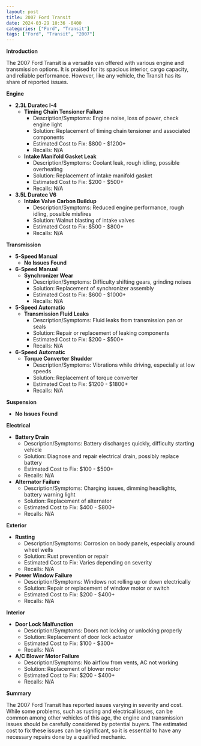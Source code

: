 ```yaml
---
layout: post
title: 2007 Ford Transit
date: 2024-03-29 10:36 -0400
categories: ["Ford", "Transit"]
tags: ["Ford", "Transit", "2007"]
---
```

**Introduction**

The 2007 Ford Transit is a versatile van offered with various engine and transmission options. It is praised for its spacious interior, cargo capacity, and reliable performance. However, like any vehicle, the Transit has its share of reported issues.

**Engine**

* **2.3L Duratec I-4**
    * **Timing Chain Tensioner Failure**
        * Description/Symptoms: Engine noise, loss of power, check engine light
        * Solution: Replacement of timing chain tensioner and associated components
        * Estimated Cost to Fix: $800 - $1200+
        * Recalls: N/A
    * **Intake Manifold Gasket Leak**
        * Description/Symptoms: Coolant leak, rough idling, possible overheating
        * Solution: Replacement of intake manifold gasket
        * Estimated Cost to Fix: $200 - $500+
        * Recalls: N/A
* **3.5L Duratec V6**
    * **Intake Valve Carbon Buildup**
        * Description/Symptoms: Reduced engine performance, rough idling, possible misfires
        * Solution: Walnut blasting of intake valves
        * Estimated Cost to Fix: $500 - $800+
        * Recalls: N/A

**Transmission**

* **5-Speed Manual**
    * **No Issues Found**
* **6-Speed Manual**
    * **Synchronizer Wear**
        * Description/Symptoms: Difficulty shifting gears, grinding noises
        * Solution: Replacement of synchronizer assembly
        * Estimated Cost to Fix: $600 - $1000+
        * Recalls: N/A
* **5-Speed Automatic**
    * **Transmission Fluid Leaks**
        * Description/Symptoms: Fluid leaks from transmission pan or seals
        * Solution: Repair or replacement of leaking components
        * Estimated Cost to Fix: $200 - $500+
        * Recalls: N/A
* **6-Speed Automatic**
    * **Torque Converter Shudder**
        * Description/Symptoms: Vibrations while driving, especially at low speeds
        * Solution: Replacement of torque converter
        * Estimated Cost to Fix: $1200 - $1800+
        * Recalls: N/A

**Suspension**

* **No Issues Found**

**Electrical**

* **Battery Drain**
    * Description/Symptoms: Battery discharges quickly, difficulty starting vehicle
    * Solution: Diagnose and repair electrical drain, possibly replace battery
    * Estimated Cost to Fix: $100 - $500+
    * Recalls: N/A
* **Alternator Failure**
    * Description/Symptoms: Charging issues, dimming headlights, battery warning light
    * Solution: Replacement of alternator
    * Estimated Cost to Fix: $400 - $800+
    * Recalls: N/A

**Exterior**

* **Rusting**
    * Description/Symptoms: Corrosion on body panels, especially around wheel wells
    * Solution: Rust prevention or repair
    * Estimated Cost to Fix: Varies depending on severity
    * Recalls: N/A
* **Power Window Failure**
    * Description/Symptoms: Windows not rolling up or down electrically
    * Solution: Repair or replacement of window motor or switch
    * Estimated Cost to Fix: $200 - $400+
    * Recalls: N/A

**Interior**

* **Door Lock Malfunction**
    * Description/Symptoms: Doors not locking or unlocking properly
    * Solution: Replacement of door lock actuator
    * Estimated Cost to Fix: $100 - $300+
    * Recalls: N/A
* **A/C Blower Motor Failure**
    * Description/Symptoms: No airflow from vents, AC not working
    * Solution: Replacement of blower motor
    * Estimated Cost to Fix: $200 - $400+
    * Recalls: N/A

**Summary**

The 2007 Ford Transit has reported issues varying in severity and cost. While some problems, such as rusting and electrical issues, can be common among other vehicles of this age, the engine and transmission issues should be carefully considered by potential buyers. The estimated cost to fix these issues can be significant, so it is essential to have any necessary repairs done by a qualified mechanic.
